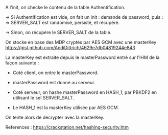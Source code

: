 A l'init, on checke le contenu de la table Authentification.

-> Si Authentification est vide, on fait un init : demande de password, puis :
   => SERVER_SALT est randomisé, persisté, et récupéré.

-> Sinon, on récupère le SERVER_SALT de la table.


On stocke en base des MDP cryptés par AES GCM avec une masterKey
https://gist.github.com/AndiDittrich/4629e7db04819244e843


La masterKey est extraite depuis le masterPassword entré sur l'IHM de la façon suivante :

- Coté client, on entre le masterPassword.

- masterPassword est donné au serveur.

- Coté serveur, on hashe masterPassword en HASH_1, par PBKDF2 en utilisant le sel SERVER_SALT.
- Le HASH_1 est la masterKey utilisée par AES GCM.

On tente alors de decrypter avec la masterKey.



References :
https://crackstation.net/hashing-security.htm
